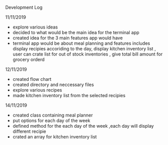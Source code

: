 Development Log 

11/11/2019
- explore various ideas 
- decided  to what would be the main idea for the terminal app 
- created idea for the 3 main features app would have
- terminal app would be about meal planning and features includes display recipies accoriding to the day,
    display kitchen inventory list , user can crate list for out of stock inventories , give total bill amount for grocery orderd

12/11/2019

- created flow chart
- created directory and neccessary files
- explore various recipes 
- made kitchen inventory list from the selected recipies

14/11/2019

- created class containing meal planner
- put options for each day of the week
- defined method for the each day of the week ,each day will display different recipie
- crated an array for kitchen inventory list


